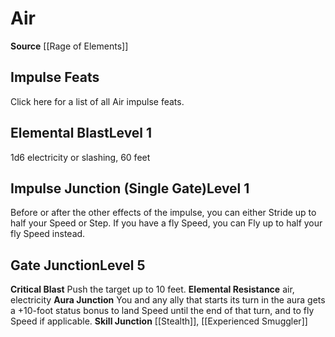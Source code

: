 ﻿---
element: Air
id: '1'
name: Air
rarity: Common
source: '[[DATABASE/source/Rage of Elements|Rage of Elements]]'
trait: null
type: Kineticist Element

---
# Air

**Source** [[Rage of Elements]]

## Impulse Feats

Click here for a list of all Air impulse feats.

## Elemental Blast<span class="item-type">Level 1</span>

1d6 electricity or slashing, 60 feet

## Impulse Junction (Single Gate)<span class="item-type">Level 1</span>

Before or after the other effects of the impulse, you can either Stride up to half your Speed or Step. If you have a fly Speed, you can Fly up to half your fly Speed instead.

## Gate Junction<span class="item-type">Level 5</span>

**Critical Blast** Push the target up to 10 feet.
**Elemental Resistance** air, electricity
**Aura Junction** You and any ally that starts its turn in the aura gets a +10-foot status bonus to land Speed until the end of that turn, and to fly Speed if applicable.
**Skill Junction** [[Stealth]], [[Experienced Smuggler]]